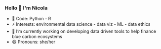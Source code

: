 ### Hello 👋 I'm Nicola

- 🔭 Code: Python - R
- ⚡ Interests: environmental data science - data viz - ML - data ethics 
- 🌱 I’m currently working on developing data driven tools to help finance blue carbon ecosystems
- 😄 Pronouns: she/her
